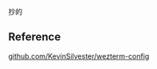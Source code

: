 
抄的

## Reference

[github.com/KevinSilvester/wezterm-config](https://github.com/KevinSilvester/wezterm-config)


